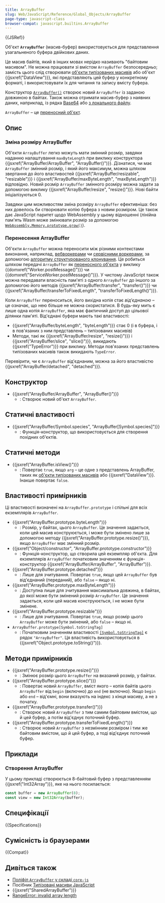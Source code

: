 ```yaml
---
title: ArrayBuffer
slug: Web/JavaScript/Reference/Global_Objects/ArrayBuffer
page-type: javascript-class
browser-compat: javascript.builtins.ArrayBuffer
---
```


{{JSRef}}

Об'єкт **`ArrayBuffer`** (масив-буфер) використовується для представлення узагальненого буфера двійкових даних.

Це масив байтів, який в інших мовах нерідко називають "байтовим масивом". Не можна працювати зі вмістом `ArrayBuffer` безпосередньо; замість цього слід створювати [об'єкти типізованих масивів](/uk/docs/Web/JavaScript/Reference/Global_Objects/TypedArray) або об'єкт {{jsxref("DataView")}}, які представляють цей буфер у конкретному форматі, і використовувати їх для читання та запису вмісту буфера.

Конструктор [`ArrayBuffer()`](/uk/docs/Web/JavaScript/Reference/Global_Objects/ArrayBuffer/ArrayBuffer) створює новий `ArrayBuffer` із заданою довжиною в байтах. Також можна отримати масив-буфер з наявних даних, наприклад, із рядка [Base64](/uk/docs/Glossary/Base64) або [з локального файлу](/uk/docs/Web/API/FileReader/readAsArrayBuffer).

`ArrayBuffer` – це [переносний об'єкт](/uk/docs/Web/API/Web_Workers_API/Transferable_objects).

## Опис

### Зміна розміру ArrayBuffer

Об'єкти `ArrayBuffer` легко можуть мати змінний розмір, завдяки наданню налаштування `maxByteLength` при виклику конструктора {{jsxref("ArrayBuffer/ArrayBuffer", "ArrayBuffer()")}}. Дізнатися, чи має `ArrayBuffer` змінний розмір, і який його максимум, можна шляхом звертання до його властивостей {{jsxref("ArrayBuffer/resizable", "resizable")}} і {{jsxref("ArrayBuffer/maxByteLength", "maxByteLength")}} відповідно. Новий розмір `ArrayBuffer` змінного розміру можна задати за допомогою виклику {{jsxref("ArrayBuffer/resize", "resize()")}}. Нові байти ініціалізуються 0.

Завдяки цим можливостям зміна розміру `ArrayBuffer` ефективніша: без них довелось би створювати копію буфера з новим розміром. Це також дає JavaScript паритет щодо WebAssembly у цьому відношенні (лінійна пам'ять Wasm може змінювати розмір за допомогою [`WebAssembly.Memory.prototype.grow()`](/uk/docs/WebAssembly/JavaScript_interface/Memory/grow)).

### Перенесення ArrayBuffer

Об'єкти `ArrayBuffer` можна переносити між різними контекстами виконання, наприклад, [вебворкерами](/uk/docs/Web/API/Web_Workers_API) чи [сервісними воркерами](/uk/docs/Web/API/Service_Worker_API), за допомогою [алгоритму структурованого клонування](/uk/docs/Web/API/Web_Workers_API/Structured_clone_algorithm). Це робиться шляхом передачі `ArrayBuffer` як [переносного об'єкта](/uk/docs/Web/API/Web_Workers_API/Transferable_objects) у виклику {{domxref("Worker.postMessage()")}} чи {{domxref("ServiceWorker.postMessage()")}}. У чистому JavaScript також можна передавати власність пам'яті з одного `ArrayBuffer` до іншого за допомогою його методів {{jsxref("ArrayBuffer/transfer", "transfer()")}} чи {{jsxref("ArrayBuffer/transferToFixedLength", "transferToFixedLength()")}}.

Коли `ArrayBuffer` переноситься, його вихідна копія стає _від'єднаною_ – це означає, що нею більше не можна скористатися. В будь-яку мить є лише одна копія `ArrayBuffer`, яка має фактичний доступ до цільової ділянки пам'яті. Від'єднані буфери мають такі властивості:

- {{jsxref("ArrayBuffer/byteLength", "byteLength")}} стає 0 (і в буфера, і в пов'язаних з ним представлень – типізованих масивів)
- Методи, такі як {{jsxref("ArrayBuffer/resize", "resize()")}} і {{jsxref("ArrayBuffer/slice", "slice()")}}, викидають {{jsxref("TypeError")}} при виклику. Методи пов'язаних представлень типізованих масивів також викидають `TypeError`.

Перевірити, чи є `ArrayBuffer` від'єднаним, можна за його властивістю {{jsxref("ArrayBuffer/detached", "detached")}}.

## Конструктор

- {{jsxref("ArrayBuffer/ArrayBuffer", "ArrayBuffer()")}}
  - : Створює новий об'єкт `ArrayBuffer`.

## Статичні властивості

- {{jsxref("ArrayBuffer/Symbol.species", "ArrayBuffer[Symbol.species]")}}
  - : Функція-конструктор, що використовується для створення похідних об'єктів.

## Статичні методи

- {{jsxref("ArrayBuffer.isView()")}}
  - : Повертає `true`, якщо `arg` – це одне з представлень ArrayBuffer, таких як [об'єкти типізованих масивів](/uk/docs/Web/JavaScript/Reference/Global_Objects/TypedArray) або {{jsxref("DataView")}}. Інакше повертає `false`.

## Властивості примірників

Ці властивості визначені на `ArrayBuffer.prototype` і спільні для всіх екземплярів `ArrayBuffer`.

- {{jsxref("ArrayBuffer.prototype.byteLength")}}
  - : Розмір, у байтах, цього `ArrayBuffer`. Це значення задається, коли цей масив конструюється, і може бути змінено лише за допомогою методу {{jsxref("ArrayBuffer.prototype.resize()")}}, якщо `ArrayBuffer` має змінний розмір.
- {{jsxref("Object/constructor", "ArrayBuffer.prototype.constructor")}}
  - : Функція-конструктор, що створила цей екземпляр об'єкта. Для екземплярів `ArrayBuffer` початковим значенням є функція-конструктор {{jsxref("ArrayBuffer/ArrayBuffer", "ArrayBuffer")}}.
- {{jsxref("ArrayBuffer.prototype.detached")}}
  - : Лише для зчитування. Повертає `true`, якщо цей `ArrayBuffer` був від'єднаний (переданий), або `false` – якщо ні.
- {{jsxref("ArrayBuffer.prototype.maxByteLength")}}
  - : Доступна лише для зчитування максимальна довжина, в байтах, до якої може бути змінений розмір `ArrayBuffer`. Це значення задається, коли цей масив конструюється, і не може бути змінене.
- {{jsxref("ArrayBuffer.prototype.resizable")}}
  - : Лише для зчитування. Повертає `true`, якщо розмір цього `ArrayBuffer` може бути змінений, або `false` – якщо ні.
- `ArrayBuffer.prototype[Symbol.toStringTag]`
  - : Початковим значенням властивості [`[Symbol.toStringTag]`](/uk/docs/Web/JavaScript/Reference/Global_Objects/Symbol/toStringTag) є рядок `"ArrayBuffer"`. Ця властивість використовується в {{jsxref("Object.prototype.toString()")}}.

## Методи примірників

- {{jsxref("ArrayBuffer.prototype.resize()")}}
  - : Змінює розмір цього `ArrayBuffer` на вказаний розмір, у байтах.
- {{jsxref("ArrayBuffer.prototype.slice()")}}
  - : Повертає новий `ArrayBuffer`, вміст якого – копія байтів цього `ArrayBuffer` від `begin` (включно) до `end` (не включно). Якщо `begin` або `end` – від'ємні, вони вказують на індекс з кінця масиву, а не з початку.
- {{jsxref("ArrayBuffer.prototype.transfer()")}}
  - : Створює новий `ArrayBuffer` з тим самим байтовим вмістом, що й цей буфер, а потім від'єднує поточний буфер.
- {{jsxref("ArrayBuffer.prototype.transferToFixedLength()")}}
  - : Створює новий `ArrayBuffer` з незмінним розміром і тим же байтовим вмістом, що й цей буфер, а тоді від'єднує поточний буфер.

## Приклади

### Створення ArrayBuffer

У цьому прикладі створюється 8-байтовий буфер з представленням {{jsxref("Int32Array")}}, яке на нього посилається:

```js
const buffer = new ArrayBuffer(8);
const view = new Int32Array(buffer);
```

## Специфікації

{{Specifications}}

## Сумісність із браузерами

{{Compat}}

## Дивіться також

- [Поліфіл `ArrayBuffer` у складі `core-js`](https://github.com/zloirock/core-js#ecmascript-typed-arrays)
- Посібник [Типізовані масиви JavaScript](/uk/docs/Web/JavaScript/Guide/Typed_arrays)
- {{jsxref("SharedArrayBuffer")}}
- [RangeError: invalid array length](/uk/docs/Web/JavaScript/Reference/Errors/Invalid_array_length)
